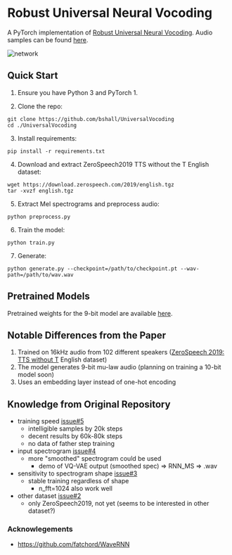 # Robust Universal Neural Vocoding

A PyTorch implementation of [Robust Universal Neural Vocoding](https://arxiv.org/abs/1811.06292).
Audio samples can be found [here](https://bshall.github.io/UniversalVocoding/).


![network](network.png?raw=true "Robust Universal Neural Vocoding")

## Quick Start

1. Ensure you have Python 3 and PyTorch 1.

2. Clone the repo:
  ```
  git clone https://github.com/bshall/UniversalVocoding
  cd ./UniversalVocoding
  ```
3. Install requirements:
  ```
  pip install -r requirements.txt
  ```
4. Download and extract ZeroSpeech2019 TTS without the T English dataset:
  ```
  wget https://download.zerospeech.com/2019/english.tgz
  tar -xvzf english.tgz
  ```
5. Extract Mel spectrograms and preprocess audio:
  ```
  python preprocess.py
  ```

6. Train the model:
  ```
  python train.py
  ```
  
7. Generate:
  ```
  python generate.py --checkpoint=/path/to/checkpoint.pt --wav-path=/path/to/wav.wav
  ```

## Pretrained Models

Pretrained weights for the 9-bit model are available [here](https://github.com/bshall/UniversalVocoding/releases/tag/v0.1).

## Notable Differences from the Paper

1. Trained on 16kHz audio from 102 different speakers ([ZeroSpeech 2019: TTS without T](https://zerospeech.com/2019/) English dataset)
2. The model generates 9-bit mu-law audio (planning on training a 10-bit model soon)
3. Uses an embedding layer instead of one-hot encoding

## Knowledge from Original Repository
- training speed [issue#5](https://github.com/bshall/UniversalVocoding/issues/5)
  - intelligible samples by 20k steps
  - decent results by 60k-80k steps
  - no data of father step training
- input spectrogram [issue#4](https://github.com/bshall/UniversalVocoding/issues/4)
  - more "smoothed" spectrogram could be used
    - demo of VQ-VAE output (smoothed spec) => RNN_MS => .wav
- sensitivity to spectrogram shape [issue#3](https://github.com/bshall/UniversalVocoding/issues/3)
  - stable training regardless of shape
    - n_fft=1024 also work well
- other dataset [issue#2](https://github.com/bshall/UniversalVocoding/issues/2)
  - only ZeroSpeech2019, not yet (seems to be interested in other dataset?)

### Acknowlegements

- https://github.com/fatchord/WaveRNN
